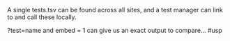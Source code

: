A single tests.tsv can be found across all sites, and a test manager can link to and call these locally.

?test=name and embed = 1 can give us an exact output to compare... #usp

